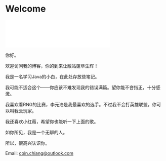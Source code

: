# Welcome

> 

<iframe frameborder="no" border="0" marginwidth="0" marginheight="0" width=330 height=86 src="//music.163.com/outchain/player?type=2&id=4330477&auto=1&height=66"></iframe>


你好。

欢迎访问我的博客，你的到来让敝站蓬荜生辉！

我是一名学习Java的小白，在此处存放些笔记。

我可能不适合这个——你应该不难发现我的错误满篇。望你能不吝指正，十分感激。

我喜欢看RNG的比赛，李元浩是我最喜欢的选手。不过我不会打英雄联盟，你可以叫我云玩家。

我还喜欢小红莓，希望你也能听一下上面的歌。

如你所见，我是一个无聊的人。

所以，很高兴认识你。

Email: coin.chiang@outlook.com